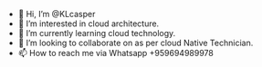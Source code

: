 - 👋 Hi, I’m @KLcasper
- 👀 I’m interested in cloud architecture.
- 🌱 I’m currently learning cloud technology.
- 💞️ I’m looking to collaborate on as per cloud Native Technician.
- 📫 How to reach me via Whatsapp +959694989978

<!---
KLcasper/KLcasper is a ✨ special ✨ repository because its `README.md` (this file) appears on your GitHub profile.
You can click the Preview link to take a look at your changes.
--->
